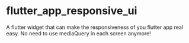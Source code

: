 # flutter_app_responsive_ui

A flutter widget that can make the responsiveness of you flutter app real easy. 
No need to use mediaQuery in each screen anymore!
